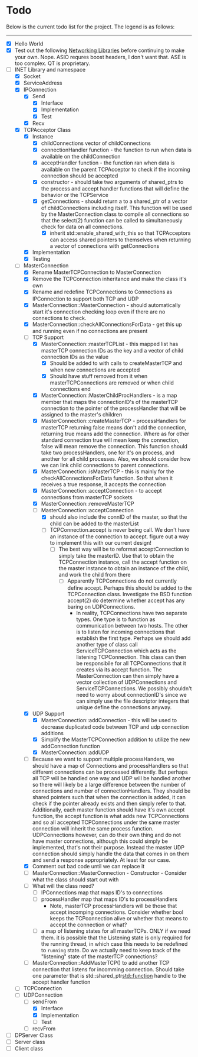 # Todo

Below is the current todo list for the project. The legend is as follows:

----------------------------


- [x] Hello World
- [x] Test out the following [Networking Libraries](https://stackoverflow.com/questions/118945/best-c-c-network-library) before continuing to make
  your own. Nope. ASIO requres boost headers, I don't want that. ASE is too
  complex. QT is proprietary.
- [ ] INET Library and namespace
	- [x] Socket
	- [x] ServiceAddress
	- [x] IPConnection
	  - [x] Send
	    - [x] Interface
		- [x] Implementation
		- [x] Test
	  - [x] Recv
	- [x] TCPAcceptor Class
	  - [x] Instance
		- [x] childConnections vector of childConnections
		- [x] connectionHandler function - the function to run when data is
		  available on the childConnection
		- [x] acceptHandler <processHandler> function - the function ran when
		  data is available on the parent TCPAcceptor to check if the
		  incoming connection should be accepted
		- [x] constructor - should take two arguments of shared_ptrs to the
		  process and accept handler functions that will define the behavior
		  or the TCPService
		- [x] getConnections - should return a to a shared_ptr of a vector of
		  childConnections including itself. This function will be used by the
		  MasterConnection class to compile all connections so that the
		  select(2) function can be called to simultaneously check for data on
		  all connections.
		  - [x] inherit std::enable_shared_with_this so that TCPAcceptors can
			access shared pointers to themselves when returning a vector of
			connections with getConnections
	  - [x] Implementation
	  - [x] Testing
	- [ ] MasterConnection
	  - [x] Rename MasterTCPConnection to MasterConnection
	  - [x] Remove the TCPConnection inheritance and make the class it's own
	  - [x] Rename and redefine TCPConnections to Connections as IPConnection
		to support both TCP and UDP
	  - [x] MasterConnection::MasterConnection - should automatically start
		it's connection checking loop even if there are no connections to
		check.
	  - [x] MasterConnection::checkAllConnectionsForData - get this up and
		running even if no connections are present
	  - [ ] TCP Support
		- [x] MasterConnection::masterTCPList - this mapped list has
		  masterTCP connection IDs as the key and a vector of child connection
		  IDs as the value
		  - [x] Should be added to with calls to createMasterTCP and when new
			connections are accepted
		  - [x] Should have stuff removed from it when masterTCPConnections
			are removed or when child connections end
		- [x] MasterConnection::MasterChildProcHandlers - is a map member that
		  maps the connectionID's of the masterTCP connection to the pointer
		  of the processHandler that will be assigned to the master's children
	    - [x] MasterConnection::createMasterTCP - processHandlers for
		  masterTCP returning false means don't add the connection, returning
		  true means add the connection. Where as for other standard
		  connection true will mean keep the connection, false will mean
		  remove the connection. This function should take two
		  processHandlers, one for it's on process, and another for all child
		  processes. Also, we should consider how we can link child
		  connections to parent connections.
		- [x] MasterConnection::isMasterTCP - this is mainly for the
		  checkAllConnectionsForData function. So that when it receives a true
		  response, it accepts the connection
		- [x] MasterConnection::acceptConnection - to accept connections from
		  masterTCP sockets
		- [x] MasterConnection::removeMasterTCP
		- [ ] MasterConnection::acceptConnection 
		  - [x] should also include the connID of the master, so that the
			child can be added to the masterList
		  - [ ] TCPConnection.accept is never being call. We don't have an
			instance of the connection to accept. figure out a way to
			implement this with our current design!
			- [ ] The best way will be to reformat acceptConnection to simply
			  take the masterID. Use that to obtain the TCPConnection
			  instance, call the accept function on the master instance to
			  obtain an instance of the child, and work the child from there
			  - [ ] Apparently TCPConnections do not currently define accept.
				Perhaps this should be added to the TCPConnection class.
				Investigate the BSD function accept(2) do determine whether
				accept has any baring on UDPConnections. 
				- In reality, TCPConnections have two separate types. One type
				  is to function as communication between two hosts. The other
				  is to listen for incoming connections that establish the
				  first type. Perhaps we should add another type of class call
				  ServiceTCPConnection which acts as the listening
				  TCPConnection. This class can then be responsibile for all
				  TCPConnections that it creates via its accept function. The
				  MasterConnection can then simply have a vector collection of
				  UDPConnections and ServiceTCPConnections. We possibly
				  shouldn't need to worry about connectionID's since we can
				  simply use the file descriptor integers that unique define
				  the connections anyway.
	  - [x] UDP Support
	    - [x] MasterConnection::addConnection - this will be used to decrease
		duplicated code between TCP and udp connection additions
		- [x] Simplify the MasterTCPConnection addition to utilize the new
		addConnection function
		- [x] MasterConnection::addUDP
	  - [ ] Because we want to support multiple processHanders, we should have
		a map of Connections and processHandlers so that different connections
		can be processed differently. But perhaps all TCP will be handled one
		way and UDP will be handled another so there will likely be a large
		difference between the number of connections and number of
		connectionHandlers. They should be shared pointers such that when the
		connection is added, it can check if the pointer already exists and
		then simply refer to that. Additionally, each master function should
		have it's own accept function, the accept function is what adds new
		TCPConnections and so all accepted TCPConnections under the same
		master connection will inherit the same process function.
		UDPConnections however, can do their own thing and do not have master
		connections, although this could simply be implemented, that's not
		their purpose. Instead the master UDP connection should simply handle
		the data that comes in on them and send a response appropriately. At
		least for our case.
	  - [x] Comment out bad code until we can replace it
	  - [ ] MasterConnection::MasterConnection - Constructor - Consider what
		the class should start out with
	  - [ ] What will the class need?
	    - [ ] IPConnections map that maps ID's to connections
		- [ ] processHandler map that maps ID's to processHandlers
		  - Note, masterTCP processHandlers will be those that accept
			incomping connections. Consider whether bool keeps the
			TCPconnection alive or whether that means to accept the connection
			or what?
		- [ ] a map of listening states for all masterTCPs. ONLY if we need
		  them. it is possible that the Listening state is only required for
		  the running thread, in which case this needs to be redefined to
		  `running` state. Do we actually need to keep track of the
		  "listening" state of the masterTCP connections?
	  - [ ] MasterConnection::AddMasterTCP() to add another TCP connection
		that listens for incomming connection. Should take one parameter that
		is std::shared_ptr<std::function> handle to the accept handler function
	- [ ] TCPConnection
	- [ ] UDPConnection
	  - [ ] sendFrom
		- [x] Interface
		- [x] Implementation
		- [ ] Test
	  - [ ] recvFrom
- [ ] DPServer Class
- [ ] Server class
- [ ] Client class
